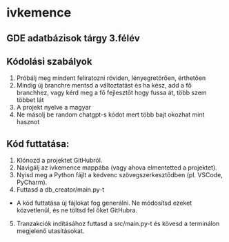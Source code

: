 # ivkemence

## GDE adatbázisok tárgy 3.félév

## Kódolási szabályok

1. Próbálj meg mindent feliratozni röviden, lényegretörően, érthetően
2. Mindig új branchre mentsd a változtatást és ha kész, add a fő branchhez, vagy kérd meg a fő fejlesztőt hogy fussa át, több szem többet lát
3. A projekt nyelve a magyar
4. Ne másolj be random chatgpt-s kódot mert több bajt okozhat mint hasznot

## Kód futtatása:

1. Klónozd a projektet GitHubról.
2. Navigálj az ivkemence mappába (vagy ahova elmentetted a projektet).
3. Nyisd meg a Python fájlt a kedvenc szövegszerkesztődben (pl. VSCode, PyCharm).
4. Futtasd a db_creator/main.py-t
 - A kód futtatása új fájlokat fog generálni. Ne módosítsd ezeket közvetlenül, és ne töltsd fel őket GitHubra.
5. Tranzakciók indításához futtasd a src/main.py-t és kövesd a terminálon megjelenő utasításokat.
